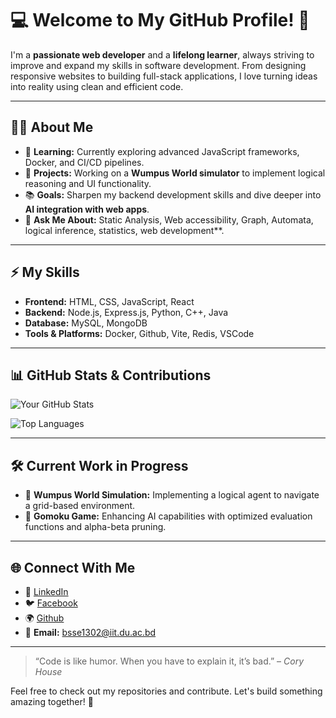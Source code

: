 # 💻 Welcome to My GitHub Profile! 👋

I'm a **passionate web developer** and a **lifelong learner**, always striving to improve and expand my skills in software development. From designing responsive websites to building full-stack applications, I love turning ideas into reality using clean and efficient code.

---

## 🧑‍💻 About Me

- 🌱 **Learning:** Currently exploring advanced JavaScript frameworks, Docker, and CI/CD pipelines.
- 🚀 **Projects:** Working on a **Wumpus World simulator** to implement logical reasoning and UI functionality.
- 📚 **Goals:** Sharpen my backend development skills and dive deeper into **AI integration with web apps**.
- 💬 **Ask Me About:** Static Analysis, Web accessibility, Graph, Automata, logical inference, statistics, web development**.

---

## ⚡ My Skills
- **Frontend:** HTML, CSS, JavaScript, React
- **Backend:** Node.js, Express.js, Python, C++, Java
- **Database:** MySQL, MongoDB
- **Tools & Platforms:** Docker, Github, Vite, Redis, VSCode

---

## 📊 GitHub Stats & Contributions
![Your GitHub Stats](https://github-readme-stats.vercel.app/api?username=swadhinpal&show_icons=true&theme=radical)

![Top Languages](https://github-readme-stats.vercel.app/api/top-langs/?username=swadhinpal&layout=compact&theme=radical)

<!-- ![GitHub Contributions Graph](https://activity-graph.herokuapp.com/graph?username=swadhinpal&theme=redical) -->

---

## 🛠️ Current Work in Progress

- 🔭 **Wumpus World Simulation:** Implementing a logical agent to navigate a grid-based environment.
- 🧩 **Gomoku Game:** Enhancing AI capabilities with optimized evaluation functions and alpha-beta pruning.

---

## 🌐 Connect With Me
- 🏢 [LinkedIn](https://www.linkedin.com/in/swadhin-pal-20b3912b7/)
- 🐦 [Facebook](https://www.facebook.com/swadhin.pal.982)
- 🌍 [Github](https://github.com/swadhinpal)
- 📧 **Email:** bsse1302@iit.du.ac.bd

---

> “Code is like humor. When you have to explain it, it’s bad.” – *Cory House*

Feel free to check out my repositories and contribute. Let's build something amazing together! 🚀
